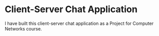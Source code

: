 <h1>Client-Server Chat Application</h1>
<p>I have built this client-server chat application as a Project for Computer Networks course.</p>
